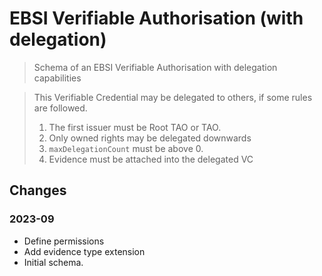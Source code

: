 # EBSI Verifiable Authorisation (with delegation)

> Schema of an EBSI Verifiable Authorisation with delegation capabilities

> This Verifiable Credential may be delegated to others, if some rules are followed.
>
> 1. The first issuer must be Root TAO or TAO.
> 2. Only owned rights may be delegated downwards
> 3. `maxDelegationCount` must be above 0.
> 4. Evidence must be attached into the delegated VC

## Changes

### 2023-09

- Define permissions
- Add evidence type extension
- Initial schema.
